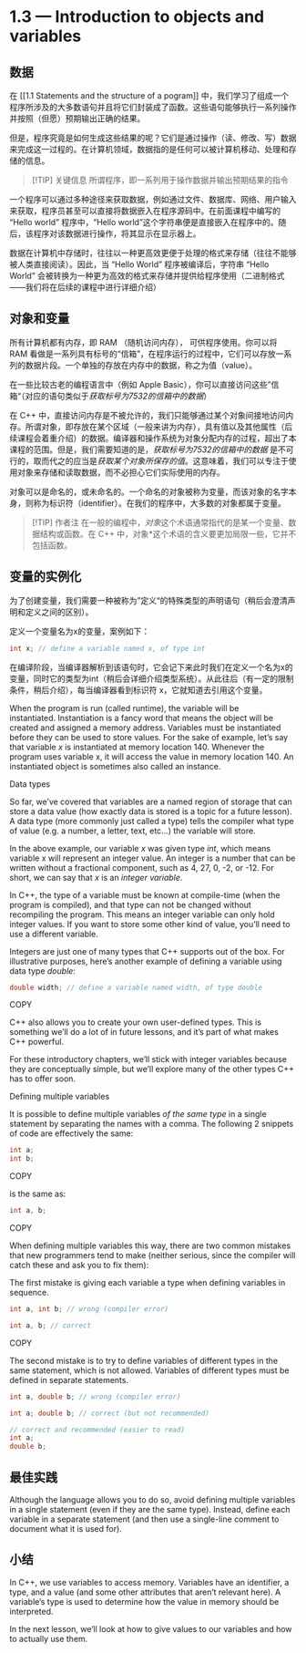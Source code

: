 # 1.3 — Introduction to objects and variables

## 数据

在 [[1.1 Statements and the structure of a pogram]] 中，我们学习了组成一个程序所涉及的大多数语句并且将它们封装成了函数。这些语句能够执行一系列操作并按照（但愿）预期输出正确的结果。

但是，程序究竟是如何生成这些结果的呢？它们是通过操作（读、修改、写）数据来完成这一过程的。在计算机领域，数据指的是任何可以被计算机移动、处理和存储的信息。

>[!TIP] 关键信息
> 所谓程序，即一系列用于操作数据并输出预期结果的指令

一个程序可以通过多种途径来获取数据，例如通过文件、数据库、网络、用户输入来获取，程序员甚至可以直接将数据嵌入在程序源码中。在前面课程中编写的 “Hello world” 程序中，“Hello world”这个字符串便是直接嵌入在程序中的。随后，该程序对该数据进行操作，将其显示在显示器上。

数据在计算机中存储时，往往以一种更高效更便于处理的格式来存储（往往不能够被人类直接阅读）。因此，当 “Hello World” 程序被编译后，字符串 “Hello World” 会被转换为一种更为高效的格式来存储并提供给程序使用（二进制格式——我们将在后续的课程中进行详细介绍）

## 对象和变量

所有计算机都有内存，即 RAM （随机访问内存）， 可供程序使用。你可以将 RAM 看做是一系列具有标号的“信箱”，在程序运行的过程中，它们可以存放一系列的数据片段。一个单独的存放在内存中的数据，称之为值（value）。

在一些比较古老的编程语言中（例如 Apple Basic），你可以直接访问这些”信箱“（对应的语句类似于*获取标号为7532的信箱中的数据*）

在 C++ 中，直接访问内存是不被允许的，我们只能够通过某个对象间接地访问内存。所谓对象，即存放在某个区域（一般来讲为内存），具有值以及其他属性（后续课程会着重介绍）的数据。编译器和操作系统为对象分配内存的过程，超出了本课程的范围。但是，我们需要知道的是，*获取标号为7532的信箱中的数据* 是不可行的，取而代之的应当是*获取某个对象所保存的值*。这意味着，我们可以专注于使用对象来存储和读取数据，而不必担心它们实际使用的内存。

对象可以是命名的，或未命名的。一个命名的对象被称为变量，而该对象的名字本身，则称为标识符（identifier）。在我们的程序中，大多数的对象都属于变量。


>[!TIP] 作者注
>在一般的编程中，*对象*这个术语通常指代的是某一个变量、数据结构或函数。在 C++ 中，对象*这个术语的含义要更加局限一些，它并不包括函数。



## 变量的实例化

为了创建变量，我们需要一种被称为”定义“的特殊类型的声明语句（稍后会澄清声明和定义之间的区别）。

定义一个变量名为x的变量，案例如下：

```cpp
int x; // define a variable named x, of type int
```

在编译阶段，当编译器解析到该语句时，它会记下来此时我们在定义一个名为x的变量，同时它的类型为int（稍后会详细介绍类型系统）。从此往后（有一定的限制条件，稍后介绍），每当编译器看到标识符 x，它就知道去引用这个变量。

When the program is run (called runtime), the variable will be instantiated. Instantiation is a fancy word that means the object will be created and assigned a memory address. Variables must be instantiated before they can be used to store values. For the sake of example, let’s say that variable _x_ is instantiated at memory location 140. Whenever the program uses variable x, it will access the value in memory location 140. An instantiated object is sometimes also called an instance.

Data types

So far, we’ve covered that variables are a named region of storage that can store a data value (how exactly data is stored is a topic for a future lesson). A data type (more commonly just called a type) tells the compiler what type of value (e.g. a number, a letter, text, etc…) the variable will store.

In the above example, our variable _x_ was given type _int_, which means variable x will represent an integer value. An integer is a number that can be written without a fractional component, such as 4, 27, 0, -2, or -12. For short, we can say that _x_ is an _integer variable_.

In C++, the type of a variable must be known at compile-time (when the program is compiled), and that type can not be changed without recompiling the program. This means an integer variable can only hold integer values. If you want to store some other kind of value, you’ll need to use a different variable.

Integers are just one of many types that C++ supports out of the box. For illustrative purposes, here’s another example of defining a variable using data type _double_:

```cpp
double width; // define a variable named width, of type double
```

COPY

C++ also allows you to create your own user-defined types. This is something we’ll do a lot of in future lessons, and it’s part of what makes C++ powerful.

For these introductory chapters, we’ll stick with integer variables because they are conceptually simple, but we’ll explore many of the other types C++ has to offer soon.

Defining multiple variables

It is possible to define multiple variables _of the same type_ in a single statement by separating the names with a comma. The following 2 snippets of code are effectively the same:

```cpp
int a;
int b;
```

COPY

is the same as:

```cpp
int a, b;
```

COPY

When defining multiple variables this way, there are two common mistakes that new programmers tend to make (neither serious, since the compiler will catch these and ask you to fix them):

The first mistake is giving each variable a type when defining variables in sequence.

```cpp
int a, int b; // wrong (compiler error)

int a, b; // correct
```

COPY

The second mistake is to try to define variables of different types in the same statement, which is not allowed. Variables of different types must be defined in separate statements.

```cpp
int a, double b; // wrong (compiler error)

int a; double b; // correct (but not recommended)

// correct and recommended (easier to read)
int a;
double b;
```



## 最佳实践

Although the language allows you to do so, avoid defining multiple variables in a single statement (even if they are the same type). Instead, define each variable in a separate statement (and then use a single-line comment to document what it is used for).

## 小结

In C++, we use variables to access memory. Variables have an identifier, a type, and a value (and some other attributes that aren’t relevant here). A variable’s type is used to determine how the value in memory should be interpreted.

In the next lesson, we’ll look at how to give values to our variables and how to actually use them.